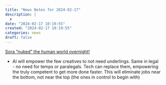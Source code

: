 ```yaml
---
title: "News Notes for 2024-02-17"
description: |
  x
date: "2024-02-17 10:19:55"  
created: "2024-02-17 10:19:55"
categories: news  
draft: false
---
```

[Sora “nuked” the human world overnight!](https://aisecret.us/p/sora-became-instantly-famous-soon-will-agi-arrive-sectors-will-collapse)

- AI will empower the few creatives to not need underlings. Same in legal - no need for temps or paralegals. Tech can replace them, empowering the truly competent to get more done faster. This will eliminate jobs near the bottom, not near the top (the ones in control to begin with)
